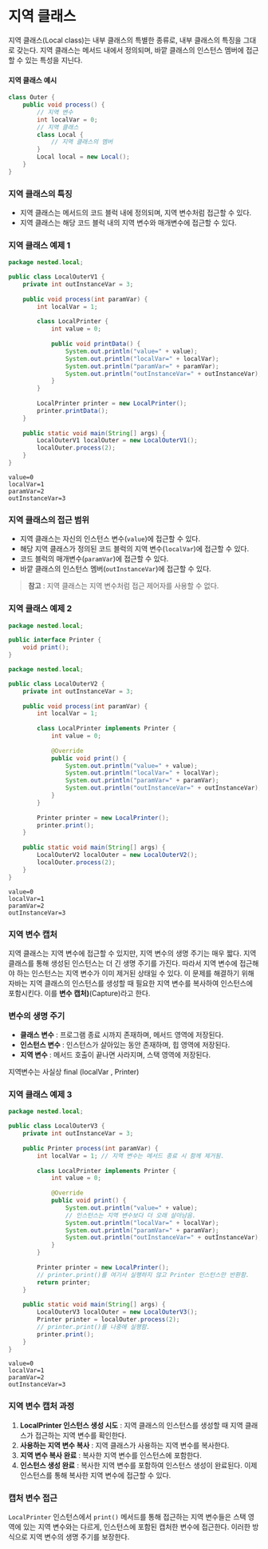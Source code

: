 # 지역 클래스
지역 클래스(Local class)는 내부 클래스의 특별한 종류로, 내부 클래스의 특징을 그대로 갖는다. 지역 클래스는 메서드 내에서 정의되며, 바깥 클래스의 인스턴스 멤버에 접근할 수 있는 특성을 지닌다.

#### 지역 클래스 예시
```java
class Outer {
    public void process() {
        // 지역 변수
        int localVar = 0;
        // 지역 클래스
        class Local {
            // 지역 클래스의 멤버
        }
        Local local = new Local();
    }
}
```
### 지역 클래스의 특징
- 지역 클래스는 메서드의 코드 블럭 내에 정의되며, 지역 변수처럼 접근할 수 있다.
- 지역 클래스는 해당 코드 블럭 내의 지역 변수와 매개변수에 접근할 수 있다.

### 지역 클래스 예제 1
```java
package nested.local;

public class LocalOuterV1 {
    private int outInstanceVar = 3;
    
    public void process(int paramVar) {
        int localVar = 1;
        
        class LocalPrinter {
            int value = 0;
            
            public void printData() {
                System.out.println("value=" + value);
                System.out.println("localVar=" + localVar);
                System.out.println("paramVar=" + paramVar);
                System.out.println("outInstanceVar=" + outInstanceVar);
            }
        }
        
        LocalPrinter printer = new LocalPrinter();
        printer.printData();
    }
    
    public static void main(String[] args) {
        LocalOuterV1 localOuter = new LocalOuterV1();
        localOuter.process(2);
    }
}
```

```
value=0
localVar=1
paramVar=2
outInstanceVar=3
```

### 지역 클래스의 접근 범위

- 지역 클래스는 자신의 인스턴스 변수(`value`)에 접근할 수 있다.
- 해당 지역 클래스가 정의된 코드 블럭의 지역 변수(`localVar`)에 접근할 수 있다.
- 코드 블럭의 매개변수(`paramVar`)에 접근할 수 있다.
- 바깥 클래스의 인스턴스 멤버(`outInstanceVar`)에 접근할 수 있다.

> **참고** : 지역 클래스는 지역 변수처럼 접근 제어자를 사용할 수 없다.

### 지역 클래스 예제 2
```java
package nested.local;

public interface Printer {
    void print();
}
```

```java
package nested.local;

public class LocalOuterV2 {
    private int outInstanceVar = 3;
    
    public void process(int paramVar) {
        int localVar = 1;
        
        class LocalPrinter implements Printer {
            int value = 0;
            
            @Override
            public void print() {
                System.out.println("value=" + value);
                System.out.println("localVar=" + localVar);
                System.out.println("paramVar=" + paramVar);
                System.out.println("outInstanceVar=" + outInstanceVar);
            }
        }
        
        Printer printer = new LocalPrinter();
        printer.print();
    }
    
    public static void main(String[] args) {
        LocalOuterV2 localOuter = new LocalOuterV2();
        localOuter.process(2);
    }
}
```

```
value=0
localVar=1
paramVar=2
outInstanceVar=3
```

### 지역 변수 캡처
지역 클래스는 지역 변수에 접근할 수 있지만, 지역 변수의 생명 주기는 매우 짧다. 지역 클래스를 통해 생성된 인스턴스는 더 긴 생명 주기를 가진다. 따라서 지역 변수에 접근해야 하는 인스턴스는 지역 변수가 이미 제거된 상태일 수 있다. 이 문제를 해결하기 위해 자바는 지역 클래스의 인스턴스를 생성할 때 필요한 지역 변수를 복사하여 인스턴스에 포함시킨다. 이를 **변수 캡처)**(Capture)라고 한다.

### 변수의 생명 주기
- **클래스 변수** : 프로그램 종료 시까지 존재하며, 메서드 영역에 저장된다.
- **인스턴스 변수** : 인스턴스가 살아있는 동안 존재하며, 힙 영역에 저장된다.
- **지역 변수** : 메서드 호출이 끝나면 사라지며, 스택 영역에 저장된다.

지역변수는 사실상 final (localVar , Printer)
### 지역 클래스 예제 3 
```java
package nested.local;

public class LocalOuterV3 {
    private int outInstanceVar = 3;
    
    public Printer process(int paramVar) {
        int localVar = 1; // 지역 변수는 메서드 종료 시 함께 제거됨.
        
        class LocalPrinter implements Printer {
            int value = 0;
            
            @Override
            public void print() {
                System.out.println("value=" + value);
                // 인스턴스는 지역 변수보다 더 오래 살아남음.
                System.out.println("localVar=" + localVar);
                System.out.println("paramVar=" + paramVar);
                System.out.println("outInstanceVar=" + outInstanceVar);
            }
        }
        
        Printer printer = new LocalPrinter();
        // printer.print()를 여기서 실행하지 않고 Printer 인스턴스만 반환함.
        return printer;
    }
    
    public static void main(String[] args) {
        LocalOuterV3 localOuter = new LocalOuterV3();
        Printer printer = localOuter.process(2);
        // printer.print()를 나중에 실행함.
        printer.print();
    }
}
```

```
value=0
localVar=1
paramVar=2
outInstanceVar=3
```
### 지역 변수 캡처 과정
1. **LocalPrinter 인스턴스 생성 시도** : 지역 클래스의 인스턴스를 생성할 때 지역 클래스가 접근하는 지역 변수를 확인한다.
2. **사용하는 지역 변수 복사** : 지역 클래스가 사용하는 지역 변수를 복사한다.
3. **지역 변수 복사 완료** : 복사한 지역 변수를 인스턴스에 포함한다.
4. **인스턴스 생성 완료** : 복사한 지역 변수를 포함하여 인스턴스 생성이 완료된다. 이제 인스턴스를 통해 복사한 지역 변수에 접근할 수 있다.

### 캡처 변수 접근

`LocalPrinter` 인스턴스에서 `print()` 메서드를 통해 접근하는 지역 변수들은 스택 영역에 있는 지역 변수와는 다르게, 인스턴스에 포함된 캡처한 변수에 접근한다. 이러한 방식으로 지역 변수의 생명 주기를 보장한다.